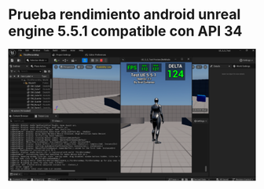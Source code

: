# Prueba rendimiento android unreal engine 5.5.1 compatible con API 34

![ue_5_5_1_android](ue_5_5_1_plus_android_test.png)

